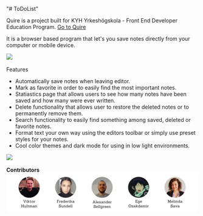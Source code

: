 "# ToDoList" 

Quire is a project built for KYH Yrkeshögskola - Front End Developer Education Program.
[Go to Quire](https://viktor-hultman.github.io/quire_notebook_assignment_paperclip/)

It is a browser based program that let's you save notes directly from your computer or mobile device.

![](https://github.com/Viktor-Hultman/quire_notebook_assignment_paperclip/blob/master/readme-gifs/create-note.gif)

Features
- Automatically save notes when leaving editor.
- Mark as favorite in order to easily find the most important notes.
- Statiastics page that allows users to see how many notes have been saved and how many were ever written.
- Delete functionality that allows user to restore the deleted notes or to permanently remove them.
- Search functionality to easily find something among saved, deleted or favorite notes.
- Format text your own way using the editors toolbar or simply use preset styles for your notes.
- Cool color themes and dark mode for using in low light environments.

![](https://github.com/Viktor-Hultman/quire_notebook_assignment_paperclip/blob/master/readme-gifs/notes.gif)

**Contributors**
![Team members](/images/team-members.png)
